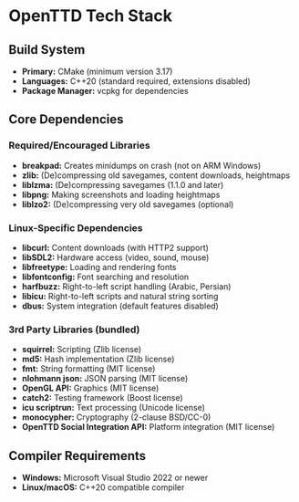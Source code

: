 # OpenTTD Tech Stack

## Build System
- **Primary:** CMake (minimum version 3.17)
- **Languages:** C++20 (standard required, extensions disabled)
- **Package Manager:** vcpkg for dependencies

## Core Dependencies
### Required/Encouraged Libraries
- **breakpad:** Creates minidumps on crash (not on ARM Windows)
- **zlib:** (De)compressing old savegames, content downloads, heightmaps
- **liblzma:** (De)compressing savegames (1.1.0 and later)
- **libpng:** Making screenshots and loading heightmaps
- **liblzo2:** (De)compressing very old savegames (optional)

### Linux-Specific Dependencies
- **libcurl:** Content downloads (with HTTP2 support)
- **libSDL2:** Hardware access (video, sound, mouse)
- **libfreetype:** Loading and rendering fonts
- **libfontconfig:** Font searching and resolution
- **harfbuzz:** Right-to-left script handling (Arabic, Persian)
- **libicu:** Right-to-left scripts and natural string sorting
- **dbus:** System integration (default features disabled)

### 3rd Party Libraries (bundled)
- **squirrel:** Scripting (Zlib license)
- **md5:** Hash implementation (Zlib license)
- **fmt:** String formatting (MIT license)
- **nlohmann json:** JSON parsing (MIT license)
- **OpenGL API:** Graphics (MIT license)
- **catch2:** Testing framework (Boost license)
- **icu scriptrun:** Text processing (Unicode license)
- **monocypher:** Cryptography (2-clause BSD/CC-0)
- **OpenTTD Social Integration API:** Platform integration (MIT license)

## Compiler Requirements
- **Windows:** Microsoft Visual Studio 2022 or newer
- **Linux/macOS:** C++20 compatible compiler